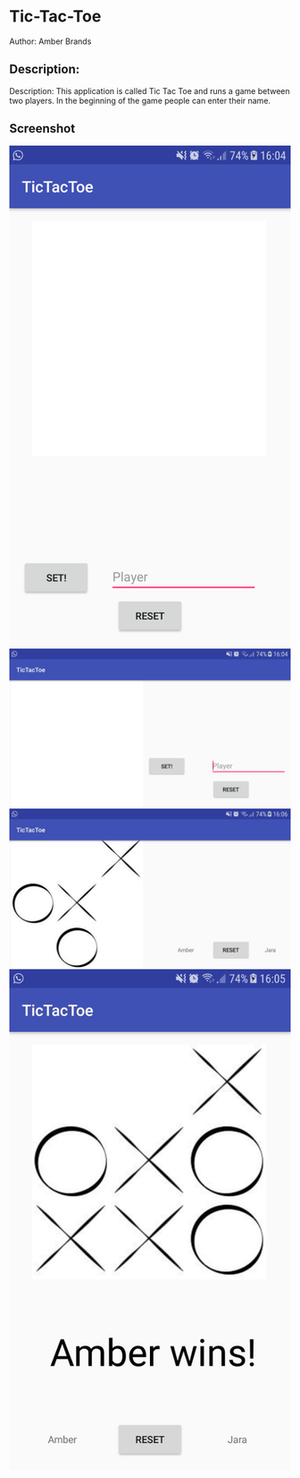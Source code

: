 # Tic-Tac-Toe
Author: Amber Brands

## Description:
Description: This application is called Tic Tac Toe and runs a game between two players. In the beginning of the game people can enter their name.

## Screenshot
![ScreenShot](https://github.com/ABra1993/Tic-Tac-Toe/blob/master/doc/ScreenShot1.jpg)
![ScreenShot](https://github.com/ABra1993/Tic-Tac-Toe/blob/master/doc/ScreenShot2.jpg)
![ScreenShot](https://github.com/ABra1993/Tic-Tac-Toe/blob/master/doc/ScreenShot3.jpg)
![ScreenShot](https://github.com/ABra1993/Tic-Tac-Toe/blob/master/doc/ScreenShot4.jpg)

